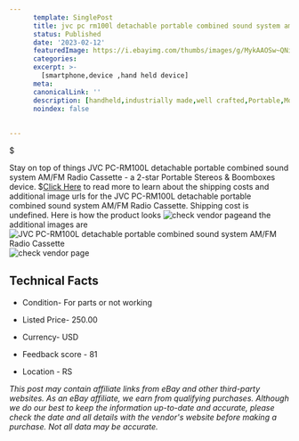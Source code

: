 ```yaml
---
      template: SinglePost
      title: jvc pc rm100l detachable portable combined sound system am fm radio cassette
      status: Published
      date: '2023-02-12'
      featuredImage: https://i.ebayimg.com/thumbs/images/g/MykAAOSw~QNiQezb/s-l225.jpg
      categories: 
      excerpt: >-
        [smartphone,device ,hand held device]
      meta:
      canonicalLink: ''
      description: [handheld,industrially made,well crafted,Portable,Mobile,Compact,Convenient,Lightweight,Maneuverable,Man-portable,Miniature,Carriable,Hand-held,Light,Holdable,Transportable,Mobile device,Pocket-sized,On-the-go,Wireless,Cordless,Compact size,Convenient size, smartphone,device ,hand held device]
      noindex: false
      
        
---
```

$

Stay on top of things JVC PC-RM100L  detachable portable combined sound system AM/FM Radio Cassette - a 2-star Portable Stereos & Boomboxes device.
$[Click Here](https://www.ebay.com/itm/275238596608?hash=item40157fb000%3Ag%3AMykAAOSw%7EQNiQezb&mkevt=1&mkcid=1&mkrid=711-53200-19255-0&campid=%253CePNCampaignId%253E&customid=%253CreferenceId%253E&toolid=10049) to read more to learn about the shipping costs and additional image urls for the JVC PC-RM100L  detachable portable combined sound system AM/FM Radio Cassette. Shipping cost is undefined. Here is how the product looks ![check vendor page](https://i.ebayimg.com/thumbs/images/g/MykAAOSw~QNiQezb/s-l225.jpg)and the additional images are![JVC PC-RM100L  detachable portable combined sound system AM/FM Radio Cassette](https://i.ebayimg.com/images/g/MykAAOSw~QNiQezb/s-l1600.jpg)![check vendor page](https://origin-galleryplus.ebayimg.com/ws/web/275238596608_2_0_1/225x225.jpg,https://origin-galleryplus.ebayimg.com/ws/web/275238596608_3_0_1/225x225.jpg,https://origin-galleryplus.ebayimg.com/ws/web/275238596608_4_0_1/225x225.jpg,https://origin-galleryplus.ebayimg.com/ws/web/275238596608_5_0_1/225x225.jpg,https://origin-galleryplus.ebayimg.com/ws/web/275238596608_6_0_1/225x225.jpg,https://origin-galleryplus.ebayimg.com/ws/web/275238596608_7_0_1/225x225.jpg,https://origin-galleryplus.ebayimg.com/ws/web/275238596608_8_0_1/225x225.jpg,https://origin-galleryplus.ebayimg.com/ws/web/275238596608_9_0_1/225x225.jpg,https://origin-galleryplus.ebayimg.com/ws/web/275238596608_10_0_1/225x225.jpg,https://origin-galleryplus.ebayimg.com/ws/web/275238596608_11_0_1/225x225.jpg,https://origin-galleryplus.ebayimg.com/ws/web/275238596608_12_0_1/225x225.jpg)



 ## Technical Facts 



     
      

 - Condition- For parts or not working 


      

 - Listed Price- 250.00 


      

 - Currency- USD 


      

 - Feedback score - 81 


      

 - Location - RS 


      
      

 *_This post may contain affiliate links from eBay and other third-party websites. As an eBay affiliate, we earn from qualifying purchases. Although we do our best to keep the information up-to-date and accurate, please check the date and all details with the vendor's website before making a purchase. Not all data may be accurate._*






